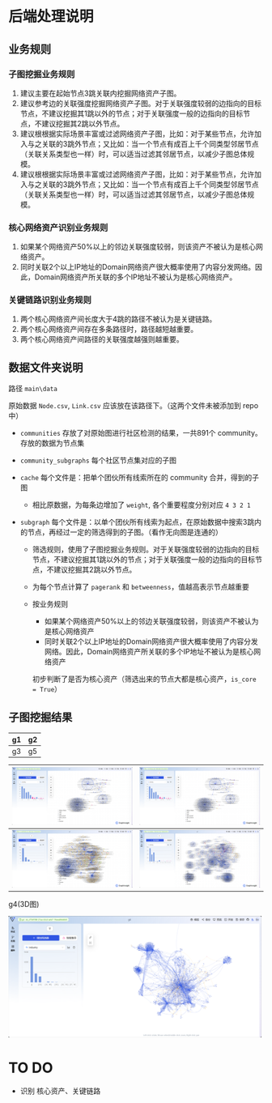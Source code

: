 # 后端处理说明

## 业务规则

### 子图挖掘业务规则

1. 建议主要在起始节点3跳关联内挖掘网络资产子图。
2. 建议参考边的关联强度挖掘网络资产子图。对于关联强度较弱的边指向的目标节点，不建议挖掘其1跳以外的节点；对于关联强度一般的边指向的目标节点，不建议挖掘其2跳以外节点。
3. 建议根根据实际场景丰富或过滤网络资产子图，比如：对于某些节点，允许加入与之关联的3跳外节点；又比如：当一个节点有成百上千个同类型邻居节点（关联关系类型也一样）时，可以适当过滤其邻居节点，以减少子图总体规模。
4. 建议根根据实际场景丰富或过滤网络资产子图，比如：对于某些节点，允许加入与之关联的3跳外节点；又比如：当一个节点有成百上千个同类型邻居节点（关联关系类型也一样）时，可以适当过滤其邻居节点，以减少子图总体规模。

### 核心网络资产识别业务规则

1. 如果某个网络资产50%以上的邻边关联强度较弱，则该资产不被认为是核心网络资产。
2. 同时关联2个以上IP地址的Domain网络资产很大概率使用了内容分发网络。因此，Domain网络资产所关联的多个IP地址不被认为是核心网络资产。

### 关键链路识别业务规则

1. 两个核心网络资产间长度大于4跳的路径不被认为是关键链路。
2. 两个核心网络资产间存在多条路径时，路径越短越重要。
3. 两个核心网络资产间路径的关联强度越强则越重要。

## 数据文件夹说明

路径 `main\data`

原始数据 `Node.csv`, `Link.csv` 应该放在该路径下。（这两个文件未被添加到 repo 中）

- `communities` 存放了对原始图进行社区检测的结果，一共891个 community。存放的数据为节点集
- `community_subgraphs` 每个社区节点集对应的子图
- `cache` 每个文件是：把单个团伙所有线索所在的 community 合并，得到的子图
  - 相比原数据，为每条边增加了 `weight`, 各个重要程度分别对应 `4 3 2 1`

- `subgraph` 每个文件是：以单个团伙所有线索为起点，在原始数据中搜索3跳内的节点，再经过一定的筛选得到的子图。（看作无向图是连通的）
  
  - 筛选规则，使用了子图挖掘业务规则。对于关联强度较弱的边指向的目标节点，不建议挖掘其1跳以外的节点；对于关联强度一般的边指向的目标节点，不建议挖掘其2跳以外节点。
  
  - 为每个节点计算了 `pagerank` 和 `betweenness`，值越高表示节点越重要
  
  - 按业务规则
  
    - 如果某个网络资产50%以上的邻边关联强度较弱，则该资产不被认为是核心网络资产
    - 同时关联2个以上IP地址的Domain网络资产很大概率使用了内容分发网络。因此，Domain网络资产所关联的多个IP地址不被认为是核心网络资产
  
    初步判断了是否为核心资产（筛选出来的节点大都是核心资产，`is_core = True`）
  

## 子图挖掘结果

| g1   | g2   |
| ---- | ---- |
| g3   | g5   |

| <img width=500px src="./assets/g1.png"> | <img width=500px src="./assets/g1.png"> |
| :-------------------------------------: | :-------------------------------------: |
| <img width=500px src="./assets/g3.png"> | <img width=500px src="./assets/g5.png"> |

g4(3D图)

<img width=500px src="./assets/g4.png">

# TO DO

- 识别 核心资产、关键链路

